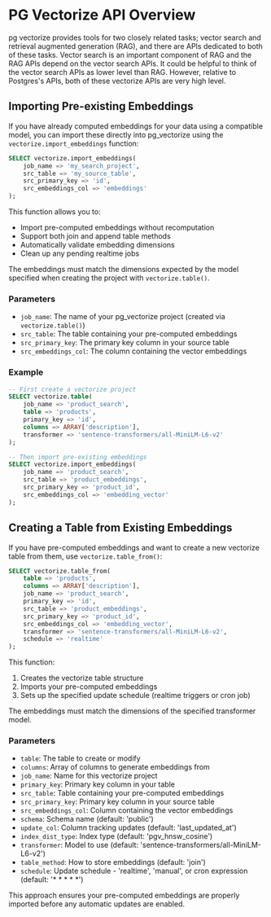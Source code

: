 # PG Vectorize API Overview

pg vectorize provides tools for two closely related tasks; vector search and retrieval augmented generation (RAG), and there are APIs dedicated to both of these tasks. Vector search is an important component of RAG and the RAG APIs depend on the vector search APIs. It could be helpful to think of the vector search APIs as lower level than RAG. However, relative to Postgres's APIs, both of these vectorize APIs are very high level.

## Importing Pre-existing Embeddings

If you have already computed embeddings for your data using a compatible model, you can import these directly into pg_vectorize using the `vectorize.import_embeddings` function:

```sql
SELECT vectorize.import_embeddings(
    job_name => 'my_search_project',
    src_table => 'my_source_table',
    src_primary_key => 'id',
    src_embeddings_col => 'embeddings'
);
```

This function allows you to:
- Import pre-computed embeddings without recomputation
- Support both join and append table methods
- Automatically validate embedding dimensions
- Clean up any pending realtime jobs

The embeddings must match the dimensions expected by the model specified when creating the project with `vectorize.table()`.

### Parameters

- `job_name`: The name of your pg_vectorize project (created via `vectorize.table()`)
- `src_table`: The table containing your pre-computed embeddings
- `src_primary_key`: The primary key column in your source table
- `src_embeddings_col`: The column containing the vector embeddings

### Example

```sql
-- First create a vectorize project
SELECT vectorize.table(
    job_name => 'product_search',
    table => 'products',
    primary_key => 'id',
    columns => ARRAY['description'],
    transformer => 'sentence-transformers/all-MiniLM-L6-v2'
);

-- Then import pre-existing embeddings
SELECT vectorize.import_embeddings(
    job_name => 'product_search',
    src_table => 'product_embeddings',
    src_primary_key => 'product_id',
    src_embeddings_col => 'embedding_vector'
);
```

## Creating a Table from Existing Embeddings

If you have pre-computed embeddings and want to create a new vectorize table from them, use `vectorize.table_from()`:

```sql
SELECT vectorize.table_from(
    table => 'products',
    columns => ARRAY['description'],
    job_name => 'product_search',
    primary_key => 'id',
    src_table => 'product_embeddings',
    src_primary_key => 'product_id',
    src_embeddings_col => 'embedding_vector',
    transformer => 'sentence-transformers/all-MiniLM-L6-v2',
    schedule => 'realtime'
);
```

This function:
1. Creates the vectorize table structure
2. Imports your pre-computed embeddings
3. Sets up the specified update schedule (realtime triggers or cron job)

The embeddings must match the dimensions of the specified transformer model.

### Parameters

- `table`: The table to create or modify
- `columns`: Array of columns to generate embeddings from
- `job_name`: Name for this vectorize project
- `primary_key`: Primary key column in your table
- `src_table`: Table containing your pre-computed embeddings
- `src_primary_key`: Primary key column in your source table
- `src_embeddings_col`: Column containing the vector embeddings
- `schema`: Schema name (default: 'public')
- `update_col`: Column tracking updates (default: 'last_updated_at')
- `index_dist_type`: Index type (default: 'pgv_hnsw_cosine')
- `transformer`: Model to use (default: 'sentence-transformers/all-MiniLM-L6-v2')
- `table_method`: How to store embeddings (default: 'join')
- `schedule`: Update schedule - 'realtime', 'manual', or cron expression (default: '* * * * *')

This approach ensures your pre-computed embeddings are properly imported before any automatic updates are enabled.
